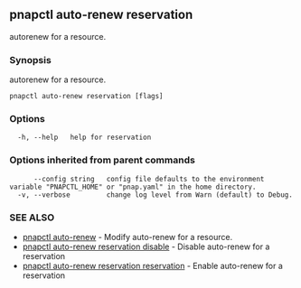 ## pnapctl auto-renew reservation

autorenew for a resource.

### Synopsis

autorenew for a resource.

```
pnapctl auto-renew reservation [flags]
```

### Options

```
  -h, --help   help for reservation
```

### Options inherited from parent commands

```
      --config string   config file defaults to the environment variable "PNAPCTL_HOME" or "pnap.yaml" in the home directory.
  -v, --verbose         change log level from Warn (default) to Debug.
```

### SEE ALSO

* [pnapctl auto-renew](pnapctl_auto-renew.md)	 - Modify auto-renew for a resource.
* [pnapctl auto-renew reservation disable](pnapctl_auto-renew_reservation_disable.md)	 - Disable auto-renew for a reservation
* [pnapctl auto-renew reservation reservation](pnapctl_auto-renew_reservation_reservation.md)	 - Enable auto-renew for a reservation

